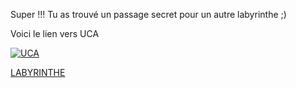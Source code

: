 Super !!! 
Tu as trouvé un passage secret pour un autre labyrinthe ;)

Voici le lien vers UCA



[![UCA](https://images.app.goo.gl/xUkHoiGX3pGoMneK6)](https://github.com/sereDIALLO/jeuxHero/blob/main/index.md)

[LABYRINTHE](https://github.com/sereDIALLO/jeuxHero/blob/main/index.md)
